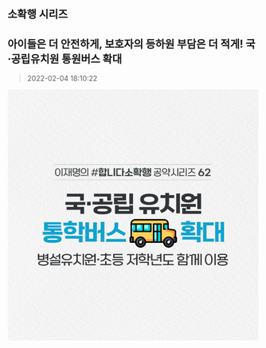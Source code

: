 ## 소확행 시리즈
## 아이들은 더 안전하게, 보호자의 등하원 부담은 더 적게! 국·공립유치원 통원버스 확대
> 2022-02-04 18:10:22

![아이들은 더 안전하게, 보호자의 등하원 부담은 더 적게! 국·공립유치원 통원버스 확대](./220204243844.png)